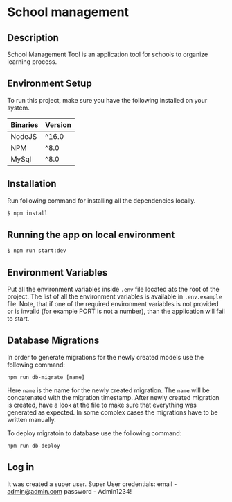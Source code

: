 # School management

## Description

School Management Tool is an application tool for schools to organize learning process.

## Environment Setup

To run this project, make sure you have the following installed on your system.

| Binaries | Version |
| -------- | ------- |
| NodeJS   | ^16.0   |
| NPM      | ^8.0    |
| MySql    | ^8.0    |

## Installation

Run following command for installing all the dependencies locally.

```bash
$ npm install
```

## Running the app on local environment

```bash
$ npm run start:dev
```

## Environment Variables

Put all the environment variables inside `.env` file located ats the root of the project. The list of all the environment variables is available in `.env.example` file. Note, that if one of the required environment variables is not provided or is invalid (for example PORT is not a number), than the application will fail to start.

## Database Migrations

In order to generate migrations for the newly created models use the following command:

```
npm run db-migrate [name]
```

Here `name` is the name for the newly created migration. The `name` will be concatenated with the migration timestamp. After newly created migration is created, have a look at the file to make sure that everything was generated as expected. In some complex cases the migrations have to be written manually.

To deploy migratoin to database use the following command:

```
npm run db-deploy
```

## Log in

It was created a super user.
Super User credentials:
email - admin@admin.com
password - Admin1234!
